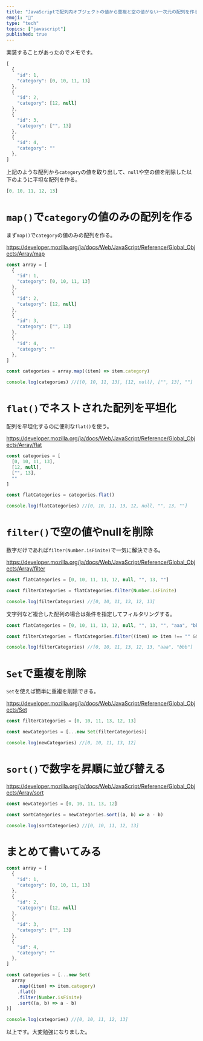 ```yaml
---
title: "JavaScriptで配列内オブジェクトの値から重複と空の値がない一次元の配列を作る"
emoji: "🤝"
type: "tech"
topics: ["javascript"]
published: true
---
```


実装することがあったのでメモです。

```js
[
  {
    "id": 1,
    "category": [0, 10, 11, 13]
  },
  {
    "id": 2,
    "category": [12, null]
  },
  {
    "id": 3,
    "category": ["", 13]
  },
  {
    "id": 4,
    "category": ""
  },
]
```

上記のような配列から`category`の値を取り出して、`null`や空の値を削除した以下のように平坦な配列を作る。

```js
[0, 10, 11, 12, 13]
```

# `map()`で`category`の値のみの配列を作る

まず`map()`で`category`の値のみの配列を作る。

https://developer.mozilla.org/ja/docs/Web/JavaScript/Reference/Global_Objects/Array/map

```js
const array = [
  {
    "id": 1,
    "category": [0, 10, 11, 13]
  },
  {
    "id": 2,
    "category": [12, null]
  },
  {
    "id": 3,
    "category": ["", 13]
  },
  {
    "id": 4,
    "category": ""
  },
]

const categories = array.map((item) => item.category)

console.log(categories) //[[0, 10, 11, 13], [12, null], ["", 13], ""]
```

# `flat()`でネストされた配列を平坦化

配列を平坦化するのに便利な`flat()`を使う。

https://developer.mozilla.org/ja/docs/Web/JavaScript/Reference/Global_Objects/Array/flat

```js
const categories = [
  [0, 10, 11, 13],
  [12, null],
  ["", 13],
  ""
]

const flatCategories = categories.flat()

console.log(flatCategories) //[0, 10, 11, 13, 12, null, "", 13, ""]
```

# `filter()`で空の値やnullを削除

数字だけであれば`filter(Number.isFinite)`で一気に解決できる。

https://developer.mozilla.org/ja/docs/Web/JavaScript/Reference/Global_Objects/Array/filter

```js
const flatCategories = [0, 10, 11, 13, 12, null, "", 13, ""]

const filterCategories = flatCategories.filter(Number.isFinite)

console.log(filterCategories) //[0, 10, 11, 13, 12, 13]
```

文字列など複合した配列の場合は条件を指定してフィルタリングする。

```js
const flatCategories = [0, 10, 11, 13, 12, null, "", 13, "", "aaa", "bbb"]

const filterCategories = flatCategories.filter((item) => item !== "" && item !== undefined && item !== null)

console.log(filterCategories) //[0, 10, 11, 13, 12, 13, "aaa", "bbb"]
```

# `Set`で重複を削除

`Set`を使えば簡単に重複を削除できる。

https://developer.mozilla.org/ja/docs/Web/JavaScript/Reference/Global_Objects/Set

```js
const filterCategories = [0, 10, 11, 13, 12, 13]

const newCategories = [...new Set(filterCategories)]

console.log(newCategories) //[0, 10, 11, 13, 12]
```

# `sort()`で数字を昇順に並び替える

https://developer.mozilla.org/ja/docs/Web/JavaScript/Reference/Global_Objects/Array/sort

```js
const newCategories = [0, 10, 11, 13, 12]

const sortCategories = newCategories.sort((a, b) => a - b)

console.log(sortCategories) //[0, 10, 11, 12, 13]
```

# まとめて書いてみる

```js
const array = [
  {
    "id": 1,
    "category": [0, 10, 11, 13]
  },
  {
    "id": 2,
    "category": [12, null]
  },
  {
    "id": 3,
    "category": ["", 13]
  },
  {
    "id": 4,
    "category": ""
  },
]

const categories = [...new Set(
  array
    .map((item) => item.category)
    .flat()
    .filter(Number.isFinite)
    .sort((a, b) => a - b)
)]

console.log(categories) //[0, 10, 11, 12, 13]
```

以上です。大変勉強になりました。
